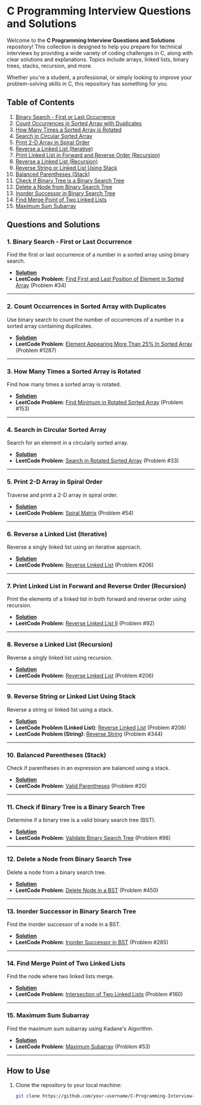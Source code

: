 # C Programming Interview Questions and Solutions

Welcome to the **C Programming Interview Questions and Solutions** repository! This collection is designed to help you prepare for technical interviews by providing a wide variety of coding challenges in C, along with clear solutions and explanations. Topics include arrays, linked lists, binary trees, stacks, recursion, and more.

Whether you're a student, a professional, or simply looking to improve your problem-solving skills in C, this repository has something for you.

## Table of Contents

1. [Binary Search - First or Last Occurrence](#1-binary-search---first-or-last-occurrence)
2. [Count Occurrences in Sorted Array with Duplicates](#2-count-occurrences-in-sorted-array-with-duplicates)
3. [How Many Times a Sorted Array is Rotated](#3-how-many-times-a-sorted-array-is-rotated)
4. [Search in Circular Sorted Array](#4-search-in-circular-sorted-array)
5. [Print 2-D Array in Spiral Order](#5-print-2-d-array-in-spiral-order)
6. [Reverse a Linked List (Iterative)](#6-reverse-a-linked-list-iterative)
7. [Print Linked List in Forward and Reverse Order (Recursion)](#7-print-linked-list-in-forward-and-reverse-order-recursion)
8. [Reverse a Linked List (Recursion)](#8-reverse-a-linked-list-recursion)
9. [Reverse String or Linked List Using Stack](#9-reverse-string-or-linked-list-using-stack)
10. [Balanced Parentheses (Stack)](#10-balanced-parentheses-stack)
11. [Check if Binary Tree is a Binary Search Tree](#11-check-if-binary-tree-is-a-binary-search-tree)
12. [Delete a Node from Binary Search Tree](#12-delete-a-node-from-binary-search-tree)
13. [Inorder Successor in Binary Search Tree](#13-inorder-successor-in-binary-search-tree)
14. [Find Merge Point of Two Linked Lists](#14-find-merge-point-of-two-linked-lists)
15. [Maximum Sum Subarray](#15-maximum-sum-subarray)

## Questions and Solutions

### 1. Binary Search - First or Last Occurrence
Find the first or last occurrence of a number in a sorted array using binary search.
- **[Solution](./solutions/binary_search_first_last_occurrence.c)**
- **LeetCode Problem**: [Find First and Last Position of Element in Sorted Array](https://leetcode.com/problems/find-first-and-last-position-of-element-in-sorted-array/) (Problem #34)

---

### 2. Count Occurrences in Sorted Array with Duplicates
Use binary search to count the number of occurrences of a number in a sorted array containing duplicates.
- **[Solution](./solutions/count_occurrences_sorted_array.c)**
- **LeetCode Problem**: [Element Appearing More Than 25% In Sorted Array](https://leetcode.com/problems/element-appearing-more-than-25-in-sorted-array/) (Problem #1287)

---
### 3. How Many Times a Sorted Array is Rotated
Find how many times a sorted array is rotated.
- **[Solution](./solutions/sorted_array_rotations.c)**
- **LeetCode Problem**: [Find Minimum in Rotated Sorted Array](https://leetcode.com/problems/find-minimum-in-rotated-sorted-array/) (Problem #153)

---
### 4. Search in Circular Sorted Array
Search for an element in a circularly sorted array.
- **[Solution](./solutions/circular_sorted_array_search.c)**
- **LeetCode Problem**: [Search in Rotated Sorted Array](https://leetcode.com/problems/search-in-rotated-sorted-array/) (Problem #33)

---
### 5. Print 2-D Array in Spiral Order
Traverse and print a 2-D array in spiral order.
- **[Solution](./solutions/spiral_order_print.c)**
- **LeetCode Problem**: [Spiral Matrix](https://leetcode.com/problems/spiral-matrix/) (Problem #54)

---
### 6. Reverse a Linked List (Iterative)
Reverse a singly linked list using an iterative approach.
- **[Solution](./solutions/reverse_linked_list_iterative.c)**
- **LeetCode Problem**: [Reverse Linked List](https://leetcode.com/problems/reverse-linked-list/) (Problem #206)

---
### 7. Print Linked List in Forward and Reverse Order (Recursion)
Print the elements of a linked list in both forward and reverse order using recursion.
- **[Solution](./solutions/linked_list_forward_reverse_print.c)**
- **LeetCode Problem**: [Reverse Linked List II](https://leetcode.com/problems/reverse-linked-list-ii/) (Problem #92)

---
### 8. Reverse a Linked List (Recursion)
Reverse a singly linked list using recursion.
- **[Solution](./solutions/reverse_linked_list_recursive.c)**
- **LeetCode Problem**: [Reverse Linked List](https://leetcode.com/problems/reverse-linked-list/) (Problem #206)

---
### 9. Reverse String or Linked List Using Stack
Reverse a string or linked list using a stack.
- **[Solution](./solutions/reverse_using_stack.c)**
- **LeetCode Problem (Linked List)**: [Reverse Linked List](https://leetcode.com/problems/reverse-linked-list/) (Problem #206)
- **LeetCode Problem (String)**: [Reverse String](https://leetcode.com/problems/reverse-string/) (Problem #344)

---
### 10. Balanced Parentheses (Stack)
Check if parentheses in an expression are balanced using a stack.
- **[Solution](./solutions/balanced_parentheses_stack.c)**
- **LeetCode Problem**: [Valid Parentheses](https://leetcode.com/problems/valid-parentheses/) (Problem #20)

---
### 11. Check if Binary Tree is a Binary Search Tree
Determine if a binary tree is a valid binary search tree (BST).
- **[Solution](./solutions/check_bst.c)**
- **LeetCode Problem**: [Validate Binary Search Tree](https://leetcode.com/problems/validate-binary-search-tree/) (Problem #98)

---

### 12. Delete a Node from Binary Search Tree
Delete a node from a binary search tree.
- **[Solution](./solutions/delete_node_bst.c)**
- **LeetCode Problem**: [Delete Node in a BST](https://leetcode.com/problems/delete-node-in-a-bst/) (Problem #450)

---
### 13. Inorder Successor in Binary Search Tree
Find the inorder successor of a node in a BST.
- **[Solution](./solutions/inorder_successor_bst.c)**
- **LeetCode Problem**: [Inorder Successor in BST](https://leetcode.com/problems/inorder-successor-in-bst/) (Problem #285)

---
### 14. Find Merge Point of Two Linked Lists
Find the node where two linked lists merge.
- **[Solution](./solutions/merge_point_linked_lists.c)**
- **LeetCode Problem**: [Intersection of Two Linked Lists](https://leetcode.com/problems/intersection-of-two-linked-lists/) (Problem #160)

---
### 15. Maximum Sum Subarray
Find the maximum sum subarray using Kadane's Algorithm.
- **[Solution](./solutions/maximum_sum_subarray.c)**
- **LeetCode Problem**: [Maximum Subarray](https://leetcode.com/problems/maximum-subarray/) (Problem #53)

---
## How to Use
1. Clone the repository to your local machine:
   ```bash
   git clone https://github.com/your-username/C-Programming-Interview-Questions.git

